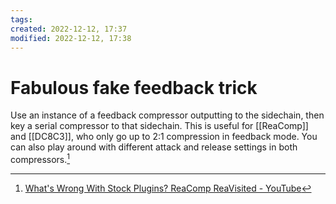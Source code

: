 ```yaml
---
tags: 
created: 2022-12-12, 17:37
modified: 2022-12-12, 17:38
---
```


# Fabulous fake feedback trick
Use an instance of a feedback compressor outputting to the sidechain, then key a serial compressor to that sidechain. This is useful for [[ReaComp]] and [[DC8C3]], who only go up to 2:1 compression in feedback mode. You can also play around with different attack and release settings in both compressors.[^1]

[^1]: [What's Wrong With Stock Plugins? ReaComp ReaVisited - YouTube](https://www.youtube.com/watch?v=7Yit769SN64)